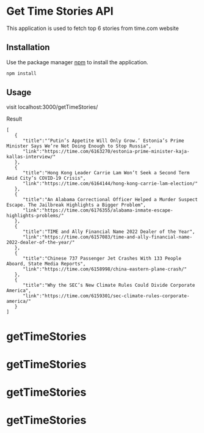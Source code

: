 # Get Time Stories API

This application is used to fetch top 6 stories from time.com website

## Installation

Use the package manager [npm](https://www.npmjs.com/) to install the application.

```bash
npm install
```

## Usage

visit localhost:3000/getTimeStories/

Result

```
[
   {
      "title":"‘Putin’s Appetite Will Only Grow.’ Estonia’s Prime Minister Says We’re Not Doing Enough to Stop Russia",
      "link":"https://time.com/6163270/estonia-prime-minister-kaja-kallas-interview/"
   },
   {
      "title":"Hong Kong Leader Carrie Lam Won’t Seek a Second Term Amid City’s COVID-19 Crisis",
      "link":"https://time.com/6164144/hong-kong-carrie-lam-election/"
   },
   {
      "title":"An Alabama Correctional Officer Helped a Murder Suspect Escape. The Jailbreak Highlights a Bigger Problem",
      "link":"https://time.com/6176355/alabama-inmate-escape-highlights-problems/"
   },
   {
      "title":"TIME and Ally Financial Name 2022 Dealer of the Year",
      "link":"https://time.com/6157083/time-and-ally-financial-name-2022-dealer-of-the-year/"
   },
   {
      "title":"Chinese 737 Passenger Jet Crashes With 133 People Aboard, State Media Reports",
      "link":"https://time.com/6158998/china-eastern-plane-crash/"
   },
   {
      "title":"Why the SEC’s New Climate Rules Could Divide Corporate America",
      "link":"https://time.com/6159301/sec-climate-rules-corporate-america/"
   }
]
```
# getTimeStories
# getTimeStories
# getTimeStories
# getTimeStories
